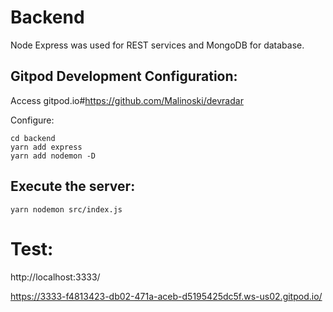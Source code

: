 # Backend 

Node Express was used for REST services and MongoDB for database.

## Gitpod Development Configuration: 
Access gitpod.io#https://github.com/Malinoski/devradar

Configure:
```
cd backend
yarn add express
yarn add nodemon -D
```

## Execute the server:

```
yarn nodemon src/index.js 
```

# Test: 

http://localhost:3333/

https://3333-f4813423-db02-471a-aceb-d5195425dc5f.ws-us02.gitpod.io/